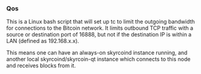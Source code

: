 ### Qos ###

This is a Linux bash script that will set up tc to limit the outgoing bandwidth for connections to the Bitcoin network. It limits outbound TCP traffic with a source or destination port of 16888, but not if the destination IP is within a LAN (defined as 192.168.x.x).

This means one can have an always-on skyrcoind instance running, and another local skyrcoind/skyrcoin-qt instance which connects to this node and receives blocks from it.

